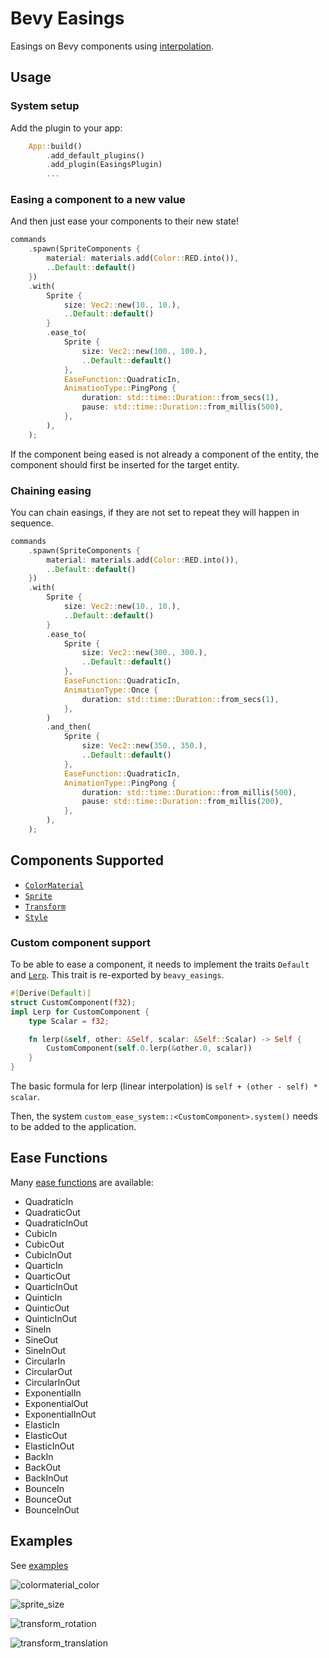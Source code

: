 # Bevy Easings

Easings on Bevy components using [interpolation](https://crates.io/crates/interpolation).

## Usage

### System setup

Add the plugin to your app:
```rust
    App::build()
        .add_default_plugins()
        .add_plugin(EasingsPlugin)
        ...
```

### Easing a component to a new value

And then just ease your components to their new state!

```rust
commands
    .spawn(SpriteComponents {
        material: materials.add(Color::RED.into()),
        ..Default::default()
    })
    .with(
        Sprite {
            size: Vec2::new(10., 10.),
            ..Default::default()
        }
        .ease_to(
            Sprite {
                size: Vec2::new(100., 100.),
                ..Default::default()
            },
            EaseFunction::QuadraticIn,
            AnimationType::PingPong {
                duration: std::time::Duration::from_secs(1),
                pause: std::time::Duration::from_millis(500),
            },
        ),
    );
```

If the component being eased is not already a component of the entity, the component should first be inserted for the target entity.

### Chaining easing

You can chain easings, if they are not set to repeat they will happen in sequence.

```rust
commands
    .spawn(SpriteComponents {
        material: materials.add(Color::RED.into()),
        ..Default::default()
    })
    .with(
        Sprite {
            size: Vec2::new(10., 10.),
            ..Default::default()
        }
        .ease_to(
            Sprite {
                size: Vec2::new(300., 300.),
                ..Default::default()
            },
            EaseFunction::QuadraticIn,
            AnimationType::Once {
                duration: std::time::Duration::from_secs(1),
            },
        )
        .and_then(
            Sprite {
                size: Vec2::new(350., 350.),
                ..Default::default()
            },
            EaseFunction::QuadraticIn,
            AnimationType::PingPong {
                duration: std::time::Duration::from_millis(500),
                pause: std::time::Duration::from_millis(200),
            },
        ),
    );
```

## Components Supported

- [`ColorMaterial`](https://docs.rs/bevy/0.2.1/bevy/prelude/struct.ColorMaterial.html)
- [`Sprite`](https://docs.rs/bevy/0.2.1/bevy/prelude/struct.Sprite.html)
- [`Transform`](https://docs.rs/bevy/0.2.1/bevy/prelude/struct.Transform.html)
- [`Style`](https://docs.rs/bevy/0.2.1/bevy/prelude/struct.Style.html)

### Custom component support

To be able to ease a component, it needs to implement the traits `Default` and [`Lerp`](https://docs.rs/interpolation/0.2.0/interpolation/trait.Lerp.html). This trait is re-exported by `beavy_easings`.

```rust
#[Derive(Default)]
struct CustomComponent(f32);
impl Lerp for CustomComponent {
    type Scalar = f32;

    fn lerp(&self, other: &Self, scalar: &Self::Scalar) -> Self {
        CustomComponent(self.0.lerp(&other.0, scalar))
    }
}
```

The basic formula for lerp (linear interpolation) is `self + (other - self) * scalar`.

Then, the system `custom_ease_system::<CustomComponent>.system()` needs to be added to the application. 

## Ease Functions

Many [ease functions](https://docs.rs/interpolation/0.2.0/interpolation/enum.EaseFunction.html) are available:

- QuadraticIn
- QuadraticOut
- QuadraticInOut
- CubicIn
- CubicOut
- CubicInOut
- QuarticIn
- QuarticOut
- QuarticInOut
- QuinticIn
- QuinticOut
- QuinticInOut
- SineIn
- SineOut
- SineInOut
- CircularIn
- CircularOut
- CircularInOut
- ExponentialIn
- ExponentialOut
- ExponentialInOut
- ElasticIn
- ElasticOut
- ElasticInOut
- BackIn
- BackOut
- BackInOut
- BounceIn
- BounceOut
- BounceInOut


## Examples

See [examples](https://github.com/mockersf/bevy_extra/tree/master/bevy_easings/examples)

![colormaterial_color](https://raw.githubusercontent.com/mockersf/bevy_extra/master/bevy_easings/examples/colormaterial_color.gif)

![sprite_size](https://raw.githubusercontent.com/mockersf/bevy_extra/master/bevy_easings/examples/sprite_size.gif)

![transform_rotation](https://raw.githubusercontent.com/mockersf/bevy_extra/master/bevy_easings/examples/transform_rotation.gif)

![transform_translation](https://raw.githubusercontent.com/mockersf/bevy_extra/master/bevy_easings/examples/transform_translation.gif)
